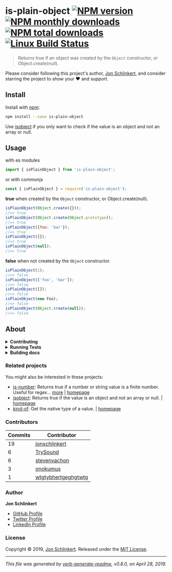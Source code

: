 # is-plain-object [![NPM version](https://img.shields.io/npm/v/is-plain-object.svg?style=flat)](https://www.npmjs.com/package/is-plain-object) [![NPM monthly downloads](https://img.shields.io/npm/dm/is-plain-object.svg?style=flat)](https://npmjs.org/package/is-plain-object) [![NPM total downloads](https://img.shields.io/npm/dt/is-plain-object.svg?style=flat)](https://npmjs.org/package/is-plain-object) [![Linux Build Status](https://img.shields.io/travis/jonschlinkert/is-plain-object.svg?style=flat&label=Travis)](https://travis-ci.org/jonschlinkert/is-plain-object)

> Returns true if an object was created by the `Object` constructor, or Object.create(null).

Please consider following this project's author, [Jon Schlinkert](https://github.com/jonschlinkert), and consider starring the project to show your :heart: and support.

## Install

Install with [npm](https://www.npmjs.com/):

```sh
npm install --save is-plain-object
```

Use [isobject](https://github.com/jonschlinkert/isobject) if you only want to check if the value is an object and not an array or null.

## Usage

with es modules

```js
import { isPlainObject } from 'is-plain-object';
```

or with commonjs

```js
const { isPlainObject } = require('is-plain-object');
```

**true** when created by the `Object` constructor, or Object.create(null).

```js
isPlainObject(Object.create({}));
//=> true
isPlainObject(Object.create(Object.prototype));
//=> true
isPlainObject({foo: 'bar'});
//=> true
isPlainObject({});
//=> true
isPlainObject(null);
//=> true
```

**false** when not created by the `Object` constructor.

```js
isPlainObject(1);
//=> false
isPlainObject(['foo', 'bar']);
//=> false
isPlainObject([]);
//=> false
isPlainObject(new Foo);
//=> false
isPlainObject(Object.create(null));
//=> false
```

## About

<details>
<summary><strong>Contributing</strong></summary>

Pull requests and stars are always welcome. For bugs and feature requests, [please create an issue](../../issues/new).

</details>

<details>
<summary><strong>Running Tests</strong></summary>

Running and reviewing unit tests is a great way to get familiarized with a library and its API. You can install dependencies and run tests with the following command:

```sh
npm install && npm test
```

</details>

<details>
<summary><strong>Building docs</strong></summary>

_(This project's readme.md is generated by [verb](https://github.com/verbose/verb-generate-readme), please don't edit the readme directly. Any changes to the readme must be made in the [.verb.md](.verb.md) readme template.)_

To generate the readme, run the following command:

```sh
npm install -g verbose/verb#dev verb-generate-readme && verb
```

</details>

### Related projects

You might also be interested in these projects:

* [is-number](https://www.npmjs.com/package/is-number): Returns true if a number or string value is a finite number. Useful for regex… [more](https://github.com/jonschlinkert/is-number) | [homepage](https://github.com/jonschlinkert/is-number "Returns true if a number or string value is a finite number. Useful for regex matches, parsing, user input, etc.")
* [isobject](https://www.npmjs.com/package/isobject): Returns true if the value is an object and not an array or null. | [homepage](https://github.com/jonschlinkert/isobject "Returns true if the value is an object and not an array or null.")
* [kind-of](https://www.npmjs.com/package/kind-of): Get the native type of a value. | [homepage](https://github.com/jonschlinkert/kind-of "Get the native type of a value.")

### Contributors

| **Commits** | **Contributor** |
| --- | --- |
| 19 | [jonschlinkert](https://github.com/jonschlinkert) |
| 6  | [TrySound](https://github.com/TrySound) |
| 6  | [stevenvachon](https://github.com/stevenvachon) |
| 3  | [onokumus](https://github.com/onokumus) |
| 1  | [wtgtybhertgeghgtwtg](https://github.com/wtgtybhertgeghgtwtg) |

### Author

**Jon Schlinkert**

* [GitHub Profile](https://github.com/jonschlinkert)
* [Twitter Profile](https://twitter.com/jonschlinkert)
* [LinkedIn Profile](https://linkedin.com/in/jonschlinkert)

### License

Copyright © 2019, [Jon Schlinkert](https://github.com/jonschlinkert).
Released under the [MIT License](LICENSE).

***

_This file was generated by [verb-generate-readme](https://github.com/verbose/verb-generate-readme), v0.8.0, on April 28, 2019._
